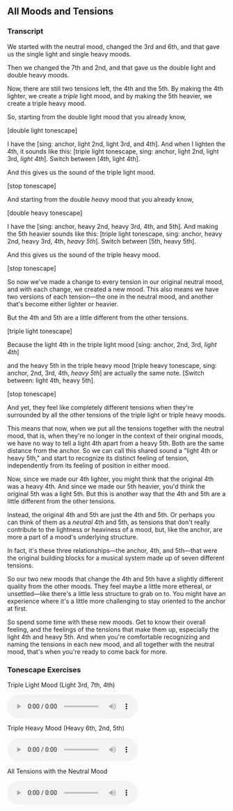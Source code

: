 ## All Moods and Tensions




### Transcript

We started with the neutral mood, changed the 3rd and 6th, and that gave us the single light and single heavy moods.

Then we changed the 7th and 2nd, and that gave us the double light and double heavy moods.

Now, there are still two tensions left, the 4th and the 5th. By making the 4th lighter, we create a *triple* light mood, and by making the 5th heavier, we create a triple heavy mood.

So, starting from the double light mood that you already know,

[double light tonescape]

I have the [sing: anchor, light 2nd, light 3rd, and 4th]. And when I lighten the 4th, it sounds like this: [triple light tonescape, sing: anchor, light 2nd, light 3rd, *light 4th*]. Switch between [4th, light 4th].

And this gives us the sound of the triple light mood.

[stop tonescape]

And starting from the double *heavy* mood that you already know,

[double heavy tonescape]

I have the [sing: anchor, heavy 2nd, heavy 3rd, 4th, and 5th]. And making the 5th heavier sounds like this: [triple light tonescape, sing: anchor, heavy 2nd, heavy 3rd, 4th, *heavy 5th*]. Switch between [5th, heavy 5th].

And this gives us the sound of the triple heavy mood.

[stop tonescape]

So now we've made a change to every tension in our original neutral mood, and with each change, we created a new mood. This also means we have two versions of each tension&mdash;the one in the neutral mood, and another that's become either lighter or heavier.

But the 4th and 5th are a little different from the other tensions. 

[triple light tonescape]

Because the light 4th in the triple light mood [sing: anchor, 2nd, 3rd, *light 4th*]

and the heavy 5th in the triple heavy mood [triple heavy tonescape, sing: anchor, 2nd, 3rd, 4th, *heavy 5th*] are actually the same note. [Switch between: light 4th, heavy 5th].

[stop tonescape]

And yet, they feel like completely different tensions when they're surrounded by all the other tensions of the triple light or triple heavy moods. 

This means that now, when we put all the tensions together with the neutral mood, that is, when they're no longer in the context of their original moods, we have no way to tell a light 4th apart from a heavy 5th. Both are the same distance from the anchor. So we can call this shared sound a "light 4th or heavy 5th," and start to recognize its distinct feeling of tension, independently from its feeling of position in either mood.

Now, since we made our 4th lighter, you might think that the original 4th was a heavy 4th. And since we made our 5th heavier, you'd think the original 5th was a light 5th. But this is another way that the 4th and 5th are a little different from the other tensions.

Instead, the original 4th and 5th are just the 4th and 5th. Or perhaps you can think of them as a *neutral* 4th and 5th, as tensions that don't really contribute to the lightness or heaviness of a mood, but, like the anchor, are more a part of a mood's underlying structure. 

In fact, it's these three relationships&mdash;the anchor, 4th, and 5th&mdash;that were the original building blocks for a musical system made up of seven different tensions. 

So our two new moods that change the 4th and 5th have a slightly different quality from the other moods. They feel maybe a little more ethereal, or unsettled&mdash;like there's a little less structure to grab on to. You might have an experience where it's a little more challenging to stay oriented to the anchor at first.

So spend some time with these new moods. Get to know their overall feeling, and the feelings of the tensions that make them up, especially the light 4th and heavy 5th. And when you're comfortable recognizing and naming the tensions in each new mood, and all together with the neutral mood, that's when you're ready to come back for more.



### Tonescape Exercises

Triple Light Mood (Light 3rd, 7th, 4th)

<audio controls src="../media/tonescapes_19.mp3"></audio>



Triple Heavy Mood (Heavy 6th, 2nd, 5th)

<audio controls src="../media/tonescapes_20.mp3"></audio>



All Tensions with the Neutral Mood

<audio controls src="../media/tonescapes_21.mp3"></audio>

